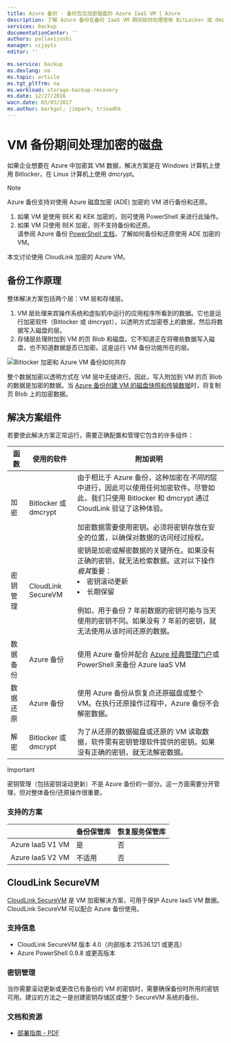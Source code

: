 ```yaml
---
title: Azure 备份 - 备份包含加密磁盘的 Azure IaaS VM | Azure
description: 了解 Azure 备份在备份 IaaS VM 期间如何处理使用 BitLocker 或 dmcrypt 加密的数据。本文帮助你预先了解在处理加密的磁盘时，备份和还原体验的差异。
services: backup
documentationCenter: ''
authors: pallavijoshi
manager: vijayts
editor: ''

ms.service: backup
ms.devlang: na
ms.topic: article
ms.tgt_pltfrm: na
ms.workload: storage-backup-recovery
ms.date: 12/27/2016
wacn.date: 03/03/2017
ms.author: markgal; jimpark; trinadhk
---
```


# VM 备份期间处理加密的磁盘

如果企业想要在 Azure 中加密其 VM 数据，解决方案是在 Windows 计算机上使用 Bitlocker，在 Linux 计算机上使用 dmcrypt。

> [!NOTE]
>  Azure 备份支持对使用 Azure 磁盘加密 (ADE) 加密的 VM 进行备份和还原。<br>
1. 如果 VM 是使用 BEK 和 KEK 加密的，则可使用 PowerShell 来进行此操作。<br>
2. 如果 VM 只使用 BEK 加密，则不支持备份和还原。<br> 
请参阅 Azure 备份 [PowerShell 文档](./backup-azure-vms-automation.md)，了解如何备份和还原使用 ADE 加密的 VM。

本文讨论使用 CloudLink 加密的 Azure VM。

## 备份工作原理

整体解决方案包括两个层：VM 层和存储层。

1. VM 层处理来宾操作系统和虚拟机中运行的应用程序所看到的数据。它也是运行加密软件（Bitlocker 或 dmcrypt），以透明方式加密卷上的数据，然后将数据写入磁盘的层。
2. 存储层处理附加到 VM 的页 Blob 和磁盘。它不知道正在将哪些数据写入磁盘，也不知道数据是否已加密。这是运行 VM 备份功能所在的层。

![Bitlocker 加密和 Azure VM 备份如何共存](./media/backup-azure-vms-encryption/how-it-works.png)

整个数据加密以透明方式在 VM 层中无缝进行。因此，写入附加到 VM 的页 Blob 的数据是加密的数据。当 [Azure 备份创建 VM 的磁盘快照和传输数据](./backup-azure-vms-introduction.md#how-does-azure-back-up-virtual-machines)时，将复制页 Blob 上的加密数据。

## 解决方案组件

若要使此解决方案正常运行，需要正确配置和管理它包含的许多组件：

| 函数 | 使用的软件 | 附加说明 |
| -------- | ------------- | ------- |
| 加密 | Bitlocker 或 dmcrypt | 由于相比于 Azure 备份，这种加密在*不同的*层中进行，因此可以使用任何加密软件。尽管如此，我们只使用 Bitlocker 和 dmcrypt 通过 CloudLink 验证了这种体验。<br><br> 加密数据需要使用密钥。必须将密钥存放在安全的位置，以确保对数据的访问经过授权。 |
| 密钥管理 | CloudLink SecureVM | 密钥是加密或解密数据的关键所在。如果没有正确的密钥，就无法检索数据。这对以下操作*极其*重要：<br><li>密钥滚动更新<li>长期保留<br><br>例如，用于备份 7 年前数据的密钥可能与当天使用的密钥不同。如果没有 7 年前的密钥，就无法使用从该时间还原的数据。|
| 数据备份 | Azure 备份 | 使用 Azure 备份并配合 [Azure 经典管理门户](http://manage.windowsazure.cn)或 PowerShell 来备份 Azure IaaS VM |
| 数据还原 | Azure 备份 | 使用 Azure 备份从恢复点还原磁盘或整个 VM。在执行还原操作过程中，Azure 备份不会解密数据。|
| 解密 | Bitlocker 或 dmcrypt | 为了从还原的数据磁盘或还原的 VM 读取数据，软件需有密钥管理软件提供的密钥。如果没有正确的密钥，就无法解密数据。 |

> [!IMPORTANT]
>  密钥管理（包括密钥滚动更新）不是 Azure 备份的一部分。这一方面需要分开管理，但对整体备份/还原操作很重要。

### 支持的方案

| &nbsp; | 备份保管库 | 恢复服务保管库 |
| :-- | :-- | :-- |
| Azure IaaS V1 VM | 是 | 否 |
| Azure IaaS V2 VM | 不适用 | 否 |

## CloudLink SecureVM

[CloudLink SecureVM](http://www.cloudlinktech.com/choose-your-cloud/microsoft-azure/) 是 VM 加密解决方案，可用于保护 Azure IaaS VM 数据。CloudLink SecureVM 可以配合 Azure 备份使用。

### 支持信息

- CloudLink SecureVM 版本 4.0（内部版本 21536.121 或更高）
- Azure PowerShell 0.9.8 或更高版本

### 密钥管理

当你需要滚动更新或更改已有备份的 VM 的密钥时，需要确保备份时所用的密钥可用。建议的方法之一是创建密钥存储区或整个 SecureVM 系统的备份。

### 文档和资源

- [部署指南 - PDF](http://www.cloudlinktech.com/Azure/CL_SecureVM_4_0_DG_EMC_Azure_R2.pdf)

<!---HONumber=Mooncake_1017_2016-->